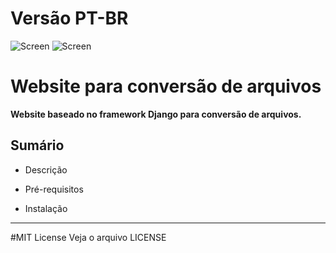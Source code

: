 # Versão PT-BR
![Screen](https://img.shields.io/badge/license-MIT-blue.svg)
![Screen](https://img.shields.io/badge/platform-Linux-lightgrey.svg)
# Website para conversão de arquivos

**Website baseado no framework Django para conversão de arquivos.**

## Sumário

* Descrição

* Pré-requisitos

* Instalação

<hr>

#MIT License
Veja o arquivo LICENSE
